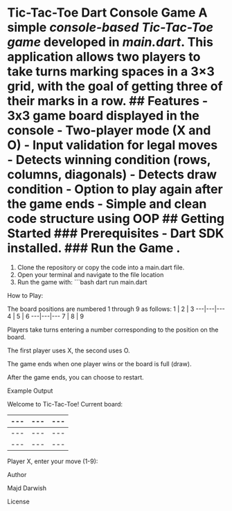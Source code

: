 # Tic-Tac-Toe Dart Console Game A simple *console-based Tic-Tac-Toe game* developed in *main.dart*. This application allows two players to take turns marking spaces in a 3×3 grid, with the goal of getting three of their marks in a row. ## Features - 3x3 game board displayed in the console - Two-player mode (X and O) - Input validation for legal moves - Detects winning condition (rows, columns, diagonals) - Detects draw condition - Option to play again after the game ends - Simple and clean code structure using OOP ## Getting Started ### Prerequisites - Dart SDK installed.  ### Run the Game .
1. Clone the repository or copy the code into a main.dart file. 
2. Open your terminal and navigate to the file location 
3. Run the game with: ```bash dart run main.dart 

How to Play:

The board positions are numbered 1 through 9 as follows:
1 | 2 | 3
---|---|---
 4 | 5 | 6
---|---|---
7 | 8 | 9

Players take turns entering a number corresponding to the position on the board.

The first player uses X, the second uses O.

The game ends when one player wins or the board is full (draw).

After the game ends, you can choose to restart.

Example Output

Welcome to Tic-Tac-Toe! Current board:

---|---|---
---|---|---
---|---|---
---|---|---

Player X, enter your move (1-9): 

Author

Majd Darwish

License